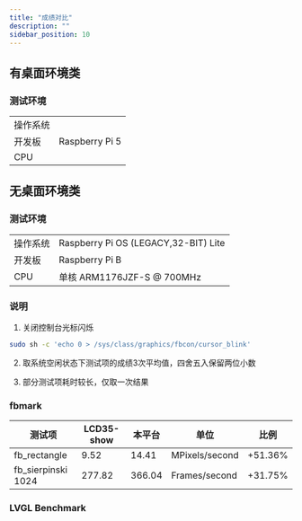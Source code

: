 ```yaml
---
title: "成绩对比"
description: ""
sidebar_position: 10
---
```


## 有桌面环境类

### 测试环境

|          |                                      |
|----------|--------------------------------------|
| 操作系统 |  |
| 开发板   | Raspberry Pi 5                       |
| CPU      |            |


## 无桌面环境类

### 测试环境

|          |                                      |
|----------|--------------------------------------|
| 操作系统 | Raspberry Pi OS (LEGACY,32-BIT) Lite |
| 开发板   | Raspberry Pi B                       |
| CPU      | 单核 ARM1176JZF-S @ 700MHz           |

### 说明

1. 关闭控制台光标闪烁
```bash
sudo sh -c 'echo 0 > /sys/class/graphics/fbcon/cursor_blink'
```

2. 取系统空闲状态下测试项的成绩3次平均值，四舍五入保留两位小数

3. 部分测试项耗时较长，仅取一次结果

### fbmark

| 测试项             | LCD35-show | 本平台 | 单位           | 比例    |
|--------------------|------------|--------|----------------|---------|
| fb_rectangle       | 9.52       | 14.41  | MPixels/second | +51.36% |
| fb_sierpinski 1024 | 277.82     | 366.04 | Frames/second  | +31.75% |

### LVGL Benchmark
